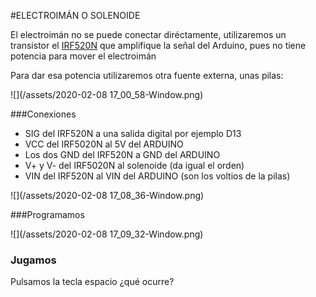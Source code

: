 #ELECTROIMÁN O SOLENOIDE

El electroimán no se puede conectar diréctamente, utilizaremos un transistor el [IRF520N](https://www.luisllamas.es/arduino-transistor-mosfet/) que amplifique la señal del Arduino, pues no tiene potencia para mover el electroimán

Para dar esa potencia utilizaremos otra fuente externa, unas pilas:

![](/assets/2020-02-08 17_00_58-Window.png)

###Conexiones

* SIG del IRF520N a una salida digital por ejemplo D13
* VCC del IRF5020N al 5V del ARDUINO
* Los dos GND del IRF520N a GND del ARDUINO
* V+ y V- del IRF5020N al solenoide (da igual el orden)
* VIN del IRF520N al VIN del ARDUINO (son los voltios de la pilas)

![](/assets/2020-02-08 17_08_36-Window.png)

###Programamos

![](/assets/2020-02-08 17_09_32-Window.png)

### Jugamos

Pulsamos la tecla espacio ¿qué ocurre?


